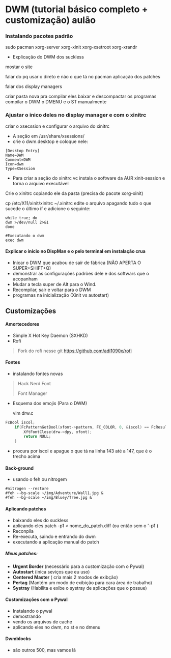 # DWM (tutorial básico completo + customização) aulão

### Instalando pacotes padrão

sudo pacman xorg-server xorg-xinit xorg-xsetroot xorg-xrandr

* Explicação do DWM dos suckless

 mostar o site

 falar do pq usar o direto e não o que tá no pacman aplicação dos patches

 falar dos display managers

criar pasta nova pra compilar eles
baixar e descompactar os programas
compilar o DWM o DMENU e o ST manualmente

### Ajustar o inico deles no display manager e com o xinitrc

criar o xsecssion e configurar o arquivo do xinitrc
* A seção em  /usr/share/xsessions/
* crie o dwm.desktop e coloque nele:

````shell
[Desktop Entry]
Name=DWM
Comment=DWM
Icon=dwm
Type=XSession
````





* Para criar a seção do xinitrc vc instala o software da AUR xinit-session e torna o arquivo executável

Crie o xinitrc copiando ele da pasta (precisa do pacote xorg-xinit)

cp /etc/X11/xinit/xinitrc ~/.xinitrc
edite o arquivo apagando tudo o que sucede o último if e adicione o seguinte:

````shell
while true; do
dwm >/dev/null 2>&1
done

#Executando o dwm
exec dwm
````

 

#### Explicar o início no DispMan e o pelo terminal em instalação crua

* Inicar o DWM que acabou de saír de fábrica (NÃO APERTA O SUPER+SHIFT+Q)
* demonstrar as configurações padrões dele e dos softwars que o acopanham
* Mudar a tecla super de Alt para o Wind.
* Recompilar, sair e voltar para o DWM
* programas na inicialização (Xinit vs autostart)

## Customizações

#### Amortecedores

* Simple X Hot Key Daemon (SXHKD)
* Rofi

> Fork do rofi nesse git https://github.com/adi1090x/rofi





#### Fontes

* instalando fontes novas
> Hack Nerd Font
>
> Font Manager


* Esquema dos emojis (Para o DWM)

   vim drw.c

````c
FcBool iscol;
    if(FcPatternGetBool(xfont->pattern, FC_COLOR, 0, &iscol) == FcResultMatch && iscol) {
        XftFontClose(drw->dpy, xfont);
        return NULL;
    }

````

- procura por iscol e apague o que tá na linha 143 até a 147, que é o trecho acima

#### Back-ground
* usando o feh ou nitrogem

````shel
#nitrogen --restore
#feh --bg-scale ~/img/Adventure/Wall1.jpg &
#feh --bg-scale ~/img/Bluey/Tree.jpg &
````



#### Aplicando patches

* baixando eles do suckless
* aplicando eles
patch -p1 < nome_do_patch.diff (ou então sem o '-p1')
* Reconpila
* Re-executa, saindo e entrando do dwm
* executando a aplicação manual do patch

##### Meus patches:
* **Urgent Border** (necessário para a customização com o Pywal)
* **Autostart** (inica seviços que eu uso)
* **Centered Master** ( cria mais 2 modos de exibção)
* **Pertag** (Mantém um modo de exibição para cara área de trabalho)
* **Systray**  (Habilita e exibe o systray de aplicações que o possue)


#### Customizações com o Pywal
* Instalando o pywal
* demostrando
* vendo os arquivos de cache
* aplicando eles no dwm, no st e no dmenu


#### Dwmblocks

* são outros 500, mas vamos lá